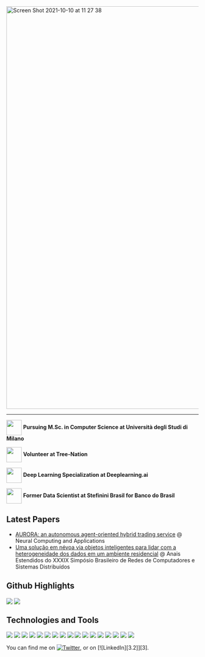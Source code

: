 
<img width="1055" alt="Screen Shot 2021-10-10 at 11 27 38" src="https://user-images.githubusercontent.com/15315541/136690234-139c553d-7633-4642-9b68-0f4b188a64c4.png">

------------------------

<img align="center" width="40" src="https://user-images.githubusercontent.com/15315541/136690497-f30e752b-6638-406f-9a5d-1323dbff31ba.jpeg"/>  **Pursuing M.Sc. in Computer Science at Università degli Studi di Milano**

<img align="center" width="40" src="https://user-images.githubusercontent.com/15315541/136690491-9dadf326-1da4-490f-a388-ee65cdf5ed78.jpeg"/> **Volunteer at Tree-Nation**

<img align="center" width="40" src="https://user-images.githubusercontent.com/15315541/136690494-43410dff-c316-47bb-8657-cd32f2dbc291.jpeg"/> **Deep Learning Specialization at Deeplearning.ai**

<img align="center" width="40" src="https://user-images.githubusercontent.com/15315541/136690502-551bd28a-50c9-4c60-a45b-856e75eea7eb.jpeg"/> **Former Data Scientist at Stefinini Brasil for Banco do Brasil**




## Latest Papers

* [AURORA: an autonomous agent-oriented hybrid trading service](https://rdcu.be/cysdA) @ Neural Computing and Applications
* [Uma solução em névoa via objetos inteligentes para lidar com a heterogeneidade dos dados em um ambiente residencial](https://sol.sbc.org.br/index.php/sbrc_estendido/article/view/17179) @ Anais Estendidos do XXXIX Simpósio Brasileiro de Redes de Computadores e Sistemas Distribuídos

## Github Highlights

<img align="center" src="https://github-readme-stats.vercel.app/api/top-langs/?username=Skalwalker&theme=dark"/>
<img align="center" src="https://github-readme-stats.vercel.app/api/pin/?username=Skalwalker&theme=dark"/>


## Technologies and Tools

![](https://img.shields.io/badge/Code-Python-informational?style=flat&logo=<LOGO_NAME>&logoColor=white&color=2bbc8a)
![](https://img.shields.io/badge/Code-Swift-informational?style=flat&logo=<LOGO_NAME>&logoColor=white&color=2bbc8a)
![](https://img.shields.io/badge/Code-C/C++-informational?style=flat&logo=<LOGO_NAME>&logoColor=white&color=2bbc8a)
![](https://img.shields.io/badge/Code-R-informational?style=flat&logo=<LOGO_NAME>&logoColor=white&color=2bbc8a)
![](https://img.shields.io/badge/Code-JavaScript/TypeScript-informational?style=flat&logo=<LOGO_NAME>&logoColor=white&color=2bbc8a)
![](https://img.shields.io/badge/ML-DeepLearning-informational?style=flat&logo=<LOGO_NAME>&logoColor=white&color=2bbc8a)
![](https://img.shields.io/badge/ML-ReinforcementLearning-informational?style=flat&logo=<LOGO_NAME>&logoColor=white&color=2bbc8a)
![](https://img.shields.io/badge/ML-TensorFlow-informational?style=flat&logo=<LOGO_NAME>&logoColor=white&color=2bbc8a)
![](https://img.shields.io/badge/ML-Keras-informational?style=flat&logo=<LOGO_NAME>&logoColor=white&color=2bbc8a)
![](https://img.shields.io/badge/ML-ScikitLearn-informational?style=flat&logo=<LOGO_NAME>&logoColor=white&color=2bbc8a)
![](https://img.shields.io/badge/ML-Matplotlib-informational?style=flat&logo=<LOGO_NAME>&logoColor=white&color=2bbc8a)
![](https://img.shields.io/badge/ML-Numpy-informational?style=flat&logo=<LOGO_NAME>&logoColor=white&color=2bbc8a)
![](https://img.shields.io/badge/Tools-Git/Github-informational?style=flat&logo=<LOGO_NAME>&logoColor=white&color=2bbc8a)
![](https://img.shields.io/badge/Tools-Docker-informational?style=flat&logo=<LOGO_NAME>&logoColor=white&color=2bbc8a)
![](https://img.shields.io/badge/Tools-Kubernetes-informational?style=flat&logo=<LOGO_NAME>&logoColor=white&color=2bbc8a)
![](https://img.shields.io/badge/Tools-XCode-informational?style=flat&logo=<LOGO_NAME>&logoColor=white&color=2bbc8a)
![](https://img.shields.io/badge/Tools-Latex-informational?style=flat&logo=<LOGO_NAME>&logoColor=white&color=2bbc8a)

<!-- Actual text -->

You can find me on [![Twitter][1.2]][1], or on [![LinkedIn][3.2]][3].

<!-- Icons -->

[1.2]: http://i.imgur.com/wWzX9uB.png (twitter icon without padding)
[2.2]: https://raw.githubusercontent.com/MartinHeinz/MartinHeinz/master/linkedin-3-16.png (LinkedIn icon without padding)

<!-- Links to your social media accounts -->

[1]: https://twitter.com/Martin_Heinz_
[2]: https://www.linkedin.com/in/heinz-martin/
